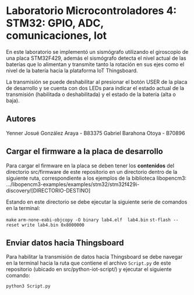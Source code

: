 # Laboratorio Microcontroladores 4: STM32: GPIO, ADC, comunicaciones, Iot


En este laboratorio se implementó un sismógrafo utilizando el giroscopio de una placa STM32F429, además el sismógrafo detecta el nivel actual de las baterías que lo alimentan y transmite tanto la rotación en sus ejes como el nivel de la batería hacia la plataforma IoT Thingsboard.

La transmisión se puede deshabilitar al presionar el botón USER de la placa de desarrollo y se cuenta con dos LEDs para indicar el estado actual de la transmisión (habilitada o deshabilitada) y el estado de la batería (alta o baja).

## Autores
Yenner Josué González Araya - B83375
Gabriel Barahona Otoya - B70896



## Cargar el firmware a la placa de desarrollo

Para cargar el firmware en la placa se deben tener los **contenidos** del directorio src/firmware de este repositorio en un directorio dentro de la siguiente ruta, correspondiente a los ejemplos de la biblioteca libopencm3: .../libopencm3-examples/examples/stm32/stm32f429i-discovery/[DIRECTORIO-DESTINO]

Estando en este directorio se debe ejecutar la siguiente serie de comandos en la terminal:

`make`
`arm-none-eabi-objcopy -O binary lab4.elf  lab4.bin`
`st-flash --reset write lab4.bin 0x8000000`


## Enviar datos hacia Thingsboard

Para habilitar la transmisión de datos hacia Thingsboard se debe navegar en la terminal hacia la ruta que contiene el archivo `Script.py` de este repositorio (ubicado en src/python-iot-script/) y ejecutar el siguiente comando:

`python3 Script.py`

